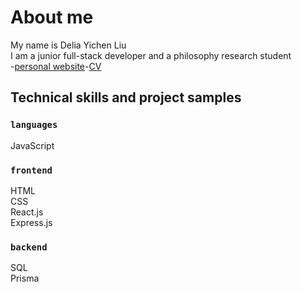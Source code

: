 # About me

My name is Delia Yichen Liu <br />
I am a junior full-stack developer and a philosophy research student<br/> -[personal website](https://delialiu27.wixsite.com/portfolio/)-[CV](https://www.linkedin.com/in/delia-l-164abb138/)


## Technical skills and project samples

### `languages`

JavaScript

### `frontend`

HTML <br/>
CSS <br/>
React.js <br/>
Express.js

### `backend`

SQL <br/>
Prisma





